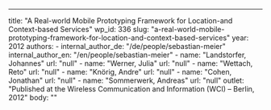 ---
  title: "A Real-world Mobile Prototyping Framework for Location-and Context-based Services"
  wp_id: 336
  slug: "a-real-world-mobile-prototyping-framework-for-location-and-context-based-services"
  year: 2012
  authors: 
    - 
      internal_author_de: "/de/people/sebastian-meier"
      internal_author_en: "/en/people/sebastian-meier"
    - 
      name: "Landstorfer, Johannes"
      url: "null"
    - 
      name: "Werner, Julia"
      url: "null"
    - 
      name: "Wettach, Reto"
      url: "null"
    - 
      name: "Knörig, Andre"
      url: "null"
    - 
      name: "Cohen, Jonathan"
      url: "null"
    - 
      name: "Sommerwerk, Andreas"
      url: "null"
  outlet: "Published at the Wireless Communication and Information (WCI) – Berlin, 2012"
  body: ""
